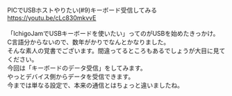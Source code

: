 PICでUSBホストやりたい(#9)キーボード受信してみる<br>
https://youtu.be/cLc830mkvvE<br>
<br>
「IchigoJamでUSBキーボードを使いたい」ってのがUSBを始めたきっかけ。<br>
C言語分からないので、数年がかりでなんとかなりました。<br>
そんな素人の覚書でございます。間違ってるところもあるでしょうが大目に見てください。<br>
今回は「キーボードのデータ受信」をしてみます。<br>
やっとデバイス側からデータを受信できます。<br>
今までは単なる設定で、本来の通信とはちょっと違いましたね。<br>
